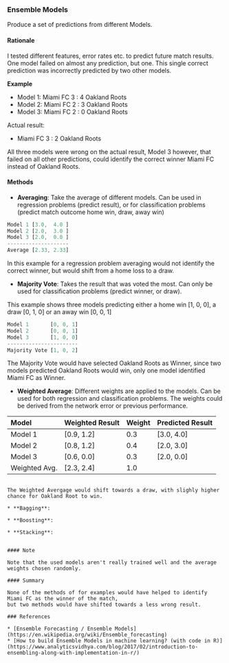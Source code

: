### Ensemble Models

Produce a set of predictions from different Models.

#### Rationale

I tested different features, error rates etc. to predict future match results.
One model failed on almost any prediction, but one. This single correct prediction
was incorrectly predicted by two other models.

**Example**

* Model 1: Miami FC 3 : 4 Oakland Roots
* Model 2: Miami FC 2 : 3 Oakland Roots
* Model 3: Miami FC 2 : 0 Oakland Roots

Actual result:

* Miami FC 3 : 2 Oakland Roots

All three models were wrong on the actual result, Model 3 however, that failed on all other
predictions, could identify the correct winner Miami FC instead of Oakland Roots.

#### Methods

* **Averaging**: Take the average of different models. Can be used in regression problems (predict result), 
or for classification problems (predict match outcome home win, draw, away win)

```rust
Model 1 [3.0,  4.0 ]
Model 2 [2.0,  3.0 ]
Model 3 [2.0,  0.0 ]
--------------------
Average [2.33, 2.33]
```

In this example for a regression problem averaging would not identify the correct winner,
but would shift from a home loss to a draw.

* **Majority Vote**: Takes the result that was voted the most. Can only be used for classification problems
(predict winner, or draw).

This example shows three models predicting either a home win [1, 0, 0], a draw [0, 1, 0]  or an away win [0, 0, 1]

```rust
Model 1       [0, 0, 1]
Model 2       [0, 0, 1]
Model 3       [1, 0, 0]
-----------------------
Majority Vote [1, 0, 2]
```

The Majority Vote would have selected Oakland Roots as Winner, since two models predicted Oakland Roots would win,
only one model identified Miami FC as Winner.

* **Weighted Average**: Different weights are applied to the models. Can be used for both regression and
classification problems. The weights could be derived from the network error or previous performance.

|Model|Weighted Result|Weight|Predicted Result|
|:----|:--------------|:-----|:---------------|
|Model 1|         [0.9, 1.2]|0.3|[3.0, 4.0]| 
|Model 2|         [0.8, 1.2]|0.4|[2.0, 3.0]|
|Model 3|         [0.6, 0.0]|0.3|[2.0, 0.0]|
|Weighted Avg.   |[2.3, 2.4]|1.0|          |
```

The Weighted Avergage would shift towards a draw, with slighly higher chance for Oakland Root to win.

* **Bagging**:

* **Boosting**:

* **Stacking**:


#### Note

Note that the used models aren't really trained well and the average weights chosen randomly.

#### Summary

None of the methods of for examples would have helped to identify Miami FC as the winner of the match, 
but two methods would have shifted towards a less wrong result. 

### References

* [Ensemble Forecasting / Ensemble Models](https://en.wikipedia.org/wiki/Ensemble_forecasting)
* [How to build Ensemble Models in machine learning? (with code in R)](https://www.analyticsvidhya.com/blog/2017/02/introduction-to-ensembling-along-with-implementation-in-r/)

